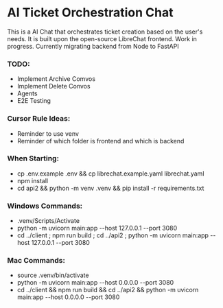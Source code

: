 # AI Ticket Orchestration Chat
This is a AI Chat that orchestrates ticket creation based on the user's needs. It is built upon the open-source LibreChat frontend.
Work in progress. Currently migrating backend from Node to FastAPI

### TODO:
- Implement Archive Comvos
- Implement Delete Convos
- Agents
- E2E Testing

### Cursor Rule Ideas:  
- Reminder to use venv  
- Reminder of which folder is frontend and which is backend  

### When Starting:
- cp .env.example .env && cp librechat.example.yaml librechat.yaml
- npm install
- cd api2 && python -m venv .venv && pip install -r requirements.txt

### Windows Commands:  
- .venv/Scripts/Activate  
- python -m uvicorn main:app --host 127.0.0.1 --port 3080  
- cd ../client ; npm run build ; cd ../api2 ; python -m   uvicorn main:app --host 127.0.0.1 --port 3080  

### Mac Commands:   
- source .venv/bin/activate  
- python -m uvicorn main:app --host 0.0.0.0 --port 3080  
- cd ../client && npm run build && cd ../api2 && python -m uvicorn main:app --host 0.0.0.0 --port 3080  



